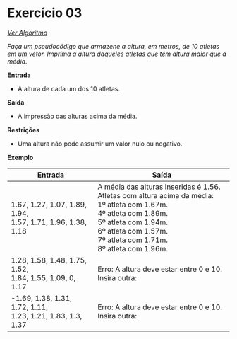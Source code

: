 # Exercício 03

[*Ver Algoritmo*](Algoritmo03.md)

*Faça um pseudocódigo que armazene a altura, em metros, de 10 atletas em um vetor. Imprima a altura daqueles atletas que têm altura maior que a média.*

**Entrada**
- A altura de cada um dos 10 atletas.

**Saída**
- A impressão das alturas acima da média.

**Restrições**
- Uma altura não pode assumir um valor nulo ou negativo.

**Exemplo**

| Entrada                                           | Saída                                       |
| ------------------------------------------------- | ------------------------------------------- |
| 1.67, 1.27, 1.07, 1.89, 1.94,<br>1.57, 1.71, 1.96, 1.38, 1.18 | A média das alturas inseridas é 1.56.<br>Atletas com altura acima da média:<br>1º atleta com 1.67m.<br>4º atleta com 1.89m.<br>5º atleta com 1.94m.<br>6º atleta com 1.57m.<br>7º atleta com 1.71m.<br>8º atleta com 1.96m. |
| 1.28, 1.58, 1.48, 1.75, 1.52,<br>1.84, 1.55, 1.09, 0, 1.17 | Erro: A altura deve estar entre 0 e 10. Insira outra: |
| -1.69, 1.38, 1.31, 1.72, 1.11,<br>1.23, 1.21, 1.83, 1.3, 1.37 | Erro: A altura deve estar entre 0 e 10. Insira outra: |
